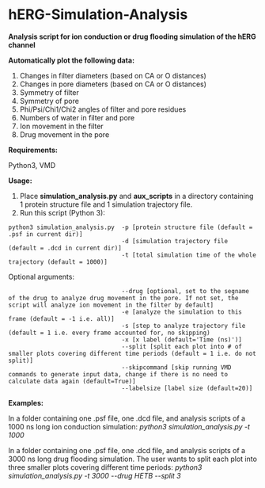 # hERG-Simulation-Analysis

**Analysis script for ion conduction or drug flooding simulation of the hERG channel**

**Automatically plot the following data:**
1. Changes in filter diameters (based on CA or O distances)
2. Changes in pore diameters (based on CA or O distances)
3. Symmetry of filter
4. Symmetry of pore
5. Phi/Psi/Chi1/Chi2 angles of filter and pore residues
6. Numbers of water in filter and pore
7. Ion movement in the filter
8. Drug movement in the pore

**Requirements:**

Python3, VMD

**Usage:**
1. Place **simulation_analysis.py** and **aux_scripts** in a directory containing 1 protein structure file and 1 simulation trajectory file.
2. Run this script (Python 3):
  ```
  python3 simulation_analysis.py  -p [protein structure file (default = .psf in current dir)]
                                  -d [simulation trajectory file (default = .dcd in current dir)]
                                  -t [total simulation time of the whole trajectory (default = 1000)]
  ```
  Optional arguments:
  ```
                                  --drug [optional, set to the segname of the drug to analyze drug movement in the pore. If not set, the script will analyze ion movement in the filter by default]
                                  -e [analyze the simulation to this frame (default = -1 i.e. all)]
                                  -s [step to analyze trajectory file (default = 1 i.e. every frame accounted for, no skipping)
                                  -x [x label (default='Time (ns)')]
                                  --split [split each plot into # of smaller plots covering different time periods (default = 1 i.e. do not split)]
                                  --skipcommand [skip running VMD commands to generate input data, change if there is no need to calculate data again (default=True)]
                                  --labelsize [label size (default=20)]
  ```

**Examples:**

In a folder containing one .psf file, one .dcd file, and analysis scripts of a 1000 ns long ion conduction simulation: 
_python3 simulation_analysis.py -t 1000_

In a folder containing one .psf file, one .dcd file, and analysis scripts of a 3000 ns long drug flooding simulation. The user wants to split each plot into three smaller plots covering different time periods: 
_python3 simulation_analysis.py -t 3000 --drug HETB --split 3_
